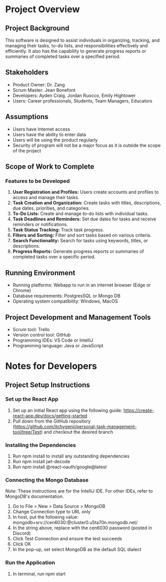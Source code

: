 # Project Overview
## Project Background
This software is designed to assist individuals in organizing, tracking, and managing their tasks, to-do lists, and responsibilities effectively and efficiently. It also has the capability to generate progress reports or summaries of completed tasks over a specified period.

## Stakeholders
* Product Owner: Dr. Zang
* Scrum Master: Jean Bonefont
* Developers: Ayden Craig, Jordan Ruocco, Emily Hightower
* Users: Career professionals, Students, Team Managers, Educators

## Assumptions
* Users have Internet access
* Users have the ability to enter data
* Users will be using the product regularly
* Security of program will not be a major focus as it is outside the scope of the project
  
## Scope of Work to Complete

### Features to be Developed
1. **User Registration and Profiles:** Users create accounts and profiles to access and manage their tasks.
2. **Task Creation and Organization:** Create tasks with titles, descriptions, due dates, priorities, and categories.
3. **To-Do Lists:** Create and manage to-do lists with individual tasks.
4. **Task Deadlines and Reminders:** Set due dates for tasks and receive reminders or notifications.
5. **Task Status Tracking:** Track task progress.
6. **Filters and Sorting:** Filter and sort tasks based on various criteria.
7. **Search Functionality:** Search for tasks using keywords, titles, or descriptions.
8. **Progress Reports:** Generate progress reports or summaries of completed tasks over a specific period.

## Running Environment
* Running platforms: Webapp to run in an internet browser (Edge or Chrome)
* Database requirements: PostgresSQL or Mongo DB
* Operating system compatibility: Windows, MacOS

## Project Development and Management Tools
* Scrum tool: Trello
* Version control tool: GitHub
* Programming IDEs: VS Code or IntelliJ
* Programming language: Java or JavaScript


# Notes for Developers
## Project Setup Instructions
### Set up the React App
1. Set up an initial React app using the following guide: https://create-react-app.dev/docs/getting-started
2. Pull down from the GitHub repository (https://github.com/itchygenji/personal-task-management-tool/tree/Test) and checkout the desired branch

### Installing the Dependencies
1. Run npm install to install any outstanding dependencies
2. Run npm install jwt-decode
3. Run npm install @react-oauth/google@latest

### Connecting the Mongo Database
Note: These instructions are for the IntelliJ IDE. For other IDEs, refer to MongoDB's documentation.
1. Go to File > New > Data Source > MongoDB
2. Change Connection type to URL only
3. In host, put the following value: mongodb+srv://cen6030:<password>@cluster0.u5ta70n.mongodb.net/
4. In the string above, replace <password> with the cen6030 password (posted in Discord)
6. Click Test Connection and ensure the test succeeds
7. Click OK
8. In the pop-up, set select MongoDB as the default SQL dialect

### Run the Application
1. In terminal, run npm start